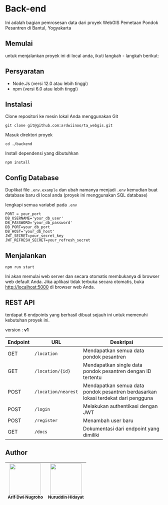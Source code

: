 # Back-end

Ini adalah bagian pemrosesan data dari proyek WebGIS Pemetaan Pondok Pesantren di Bantul, Yogyakarta

## Memulai

untuk menjalankan proyek ini di local anda, ikuti langkah - langkah berikut:

## Persyaratan

- Node.Js (versi 12.0 atau lebih tinggi)
- npm (versi 6.0 atau lebih tinggi)

## Instalasi

Clone repositori ke mesin lokal Anda menggunakan Git

```git
git clone git@github.com:ardwiinoo/ta_webgis.git
```

Masuk direktori proyek

```git
cd ./backend
```

Install dependensi yang dibutuhkan

```git
npm install 
```

## Config Database

Duplikat file `.env.example` dan ubah namanya menjadi `.env` kemudian buat database baru di local anda (proyek ini menggunakan SQL database)

lengkapi semua variabel pada `.env`  

```git
PORT = your_port
DB_USERNAME='your_db_user'
DB_PASSWORD='your_db_password'
DB_PORT=your_db_port
DB_HOST='your_db_host'
JWT_SECRET=your_secret_key
JWT_REFRESH_SECRET=your_refresh_secret
```

## Menjalankan

```git
npm run start
```

Ini akan memulai web server dan secara otomatis membukanya di browser web default Anda. Jika aplikasi tidak terbuka secara otomatis, buka <http://localhost:5000> di browser web Anda.

## REST API

terdapat 6 endpoints yang berhasil dibuat sejauh ini untuk memenuhi kebutuhan proyek ini.

version : **v1**

| Endpoint | URL | Deskripsi |
| -------- | --- | --------- |
| GET | `/location` | Mendapatkan semua data pondok pesantren |
| GET | `/location/{id}` | Mendapatkan single data pondok pesantren dengan ID tertentu |
| POST | `/location/nearest` | Mendapatkan semua data pondok pesantren berdasarkan lokasi terdekat dari pengguna |
| POST | `/login` | Melakukan authentikasi dengan JWT |
| POST | `/register` | Menambah user baru |
| GET | `/docs` | Dokumentasi dari endpoint yang dimiliki |

## Author

| [<img src="https://avatars.githubusercontent.com/ardwiinoo" width="100px;"/><br /><sub><b>Arif Dwi Nugroho</b></sub>](https://github.com/ardwiinoo) | [<img src="https://avatars.githubusercontent.com/nuruddinhid" width="100px;"/><br /><sub><b>Nuruddin Hidayat</b></sub>](https://github.com/nuruddinhid) |
| :---: | :---: |
